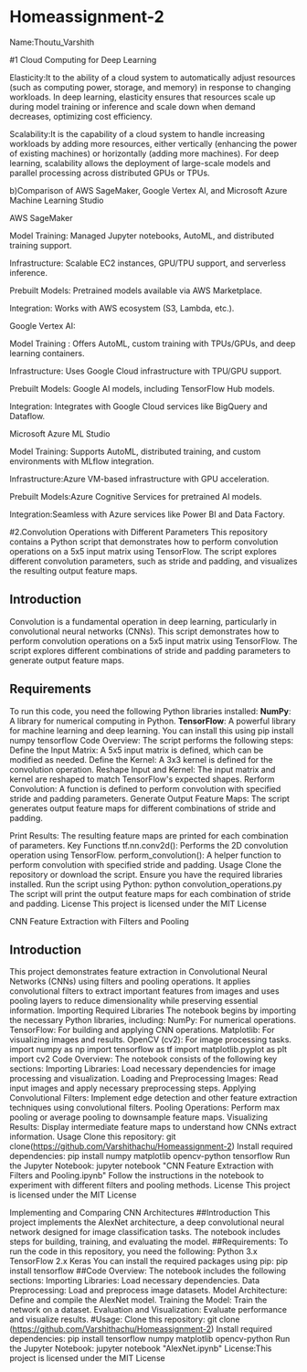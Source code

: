 # Homeassignment-2

Name:Thoutu_Varshith

#1 Cloud Computing for Deep Learning 

Elasticity:It to the ability of a cloud system to automatically adjust resources (such as computing power, storage, and memory) in response to changing workloads. In deep learning, elasticity ensures that resources scale up during model training or inference and scale down when demand decreases, optimizing cost efficiency.

Scalability:It is the capability of a cloud system to handle increasing workloads by adding more resources, either vertically (enhancing the power of existing machines) or horizontally (adding more machines). For deep learning, scalability allows the deployment of large-scale models and parallel processing across distributed GPUs or TPUs.

b)Comparison of AWS SageMaker, Google Vertex AI, and Microsoft Azure Machine Learning Studio

AWS SageMaker

Model Training: Managed Jupyter notebooks, AutoML, and distributed training support.

Infrastructure: Scalable EC2 instances, GPU/TPU support, and serverless inference.

Prebuilt Models: Pretrained models available via AWS Marketplace.

Integration: Works with AWS ecosystem (S3, Lambda, etc.).

Google Vertex AI:

Model Training : Offers AutoML, custom training with TPUs/GPUs, and deep learning containers.

Infrastructure: Uses Google Cloud infrastructure with TPU/GPU support.

Prebuilt Models: Google AI models, including TensorFlow Hub models.

Integration: Integrates with Google Cloud services like BigQuery and Dataflow.

Microsoft Azure ML Studio

Model Training: Supports AutoML, distributed training, and custom environments with MLflow integration.

Infrastructure:Azure VM-based infrastructure with GPU acceleration.

Prebuilt Models:Azure Cognitive Services for pretrained AI models.

Integration:Seamless with Azure services like Power BI and Data Factory.

#2.Convolution Operations with Different Parameters
This repository contains a Python script that demonstrates how to perform convolution operations on a 5x5 input matrix using TensorFlow. The script explores different convolution parameters, such as stride and padding, and visualizes the resulting output feature maps.

## Introduction
Convolution is a fundamental operation in deep learning, particularly in convolutional neural networks (CNNs). This script demonstrates how to perform convolution operations on a 5x5 input matrix using TensorFlow. The script explores different combinations of stride and padding parameters to generate output feature maps.
## Requirements

To run this code, you need the following Python libraries installed:
**NumPy**: A library for numerical computing in Python.
**TensorFlow**: A powerful library for machine learning and deep learning.
You can install this using 
pip install numpy tensorflow
Code Overview:
The script performs the following steps:
Define the Input Matrix: A 5x5 input matrix is defined, which can be modified as needed.
Define the Kernel: A 3x3 kernel is defined for the convolution operation.
Reshape Input and Kernel: The input matrix and kernel are reshaped to match TensorFlow's expected shapes.
Rerform Convolution: A function is defined to perform convolution with specified stride and padding parameters.
Generate Output Feature Maps: The script generates output feature maps for different combinations of stride and padding.

Print Results: The resulting feature maps are printed for each combination of parameters.
Key Functions
tf.nn.conv2d(): Performs the 2D convolution operation using TensorFlow.
perform_convolution(): A helper function to perform convolution with specified stride and padding.
Usage
Clone the repository or download the script.
Ensure you have the required libraries installed.
Run the script using Python:
python convolution_operations.py
The script will print the output feature maps for each combination of stride and padding.
License
This project is licensed under the MIT License

CNN Feature Extraction with Filters and Pooling 
## Introduction
This project demonstrates feature extraction in Convolutional Neural Networks (CNNs) using filters and pooling operations. It applies convolutional filters to extract important features from images and uses pooling layers to reduce dimensionality while preserving essential information.
Importing Required Libraries
The notebook begins by importing the necessary Python libraries, including:
NumPy: For numerical operations.
TensorFlow: For building and applying CNN operations.
Matplotlib: For visualizing images and results.
OpenCV (cv2): For image processing tasks.
import numpy as np
import tensorflow as tf
import matplotlib.pyplot as plt
import cv2
Code Overview:
The notebook consists of the following key sections:
Importing Libraries: Load necessary dependencies for image processing and visualization.
Loading and Preprocessing Images: Read input images and apply necessary preprocessing steps.
Applying Convolutional Filters: Implement edge detection and other feature extraction techniques using convolutional filters.
Pooling Operations: Perform max pooling or average pooling to downsample feature maps.
Visualizing Results: Display intermediate feature maps to understand how CNNs extract information.
Usage
Clone this repository:
git clone(https://github.com/Varshithachu/Homeassignment-2)
Install required dependencies:
pip install numpy matplotlib opencv-python tensorflow
Run the Jupyter Notebook:
jupyter notebook "CNN Feature Extraction with Filters and Pooling.ipynb"
Follow the instructions in the notebook to experiment with different filters and pooling methods.
License
This project is licensed under the MIT License


Implementing and Comparing CNN Architectures 
##Introduction
This project implements the AlexNet architecture, a deep convolutional neural network designed for image classification tasks. The notebook includes steps for building, training, and evaluating the model.
##Requirements:
To run the code in this repository, you need the following:
Python 3.x
TensorFlow 2.x
Keras
You can install the required packages using pip:
pip install tensorflow
##Code Overview:
The notebook includes the following sections:
Importing Libraries: Load necessary dependencies.
Data Preprocessing: Load and preprocess image datasets.
Model Architecture: Define and compile the AlexNet model.
Training the Model: Train the network on a dataset.
Evaluation and Visualization: Evaluate performance and visualize results.
#Usage:
Clone this repository:
git clone (https://github.com/Varshithachu/Homeassignment-2)
Install required dependencies:
pip install tensorflow numpy matplotlib opencv-python
Run the Jupyter Notebook:
jupyter notebook "AlexNet.ipynb"
License:This project is licensed under the MIT License
